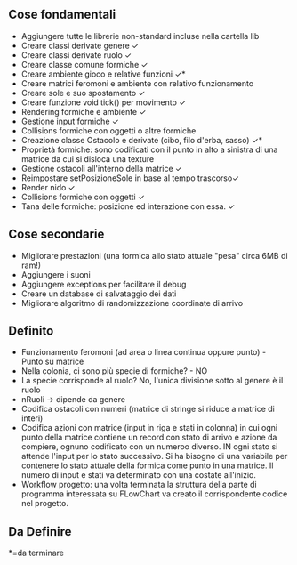 ﻿## Cose fondamentali
* Aggiungere tutte le librerie non-standard incluse nella cartella lib
* Creare classi derivate genere ✓
* Creare classi derivate ruolo ✓
* Creare classe comune formiche ✓
* Creare ambiente gioco e relative funzioni ✓*
* Creare matrici feromoni e ambiente con relativo funzionamento
* Creare sole e suo spostamento ✓
* Creare funzione void tick() per movimento ✓
* Rendering formiche e ambiente ✓
* Gestione input formiche ✓
* Collisions formiche con oggetti o altre formiche 
* Creazione classe Ostacolo e derivate (cibo, filo d'erba, sasso) ✓*
* Proprietà formiche: sono codificati con il punto in alto a sinistra di una matrice da cui si disloca una texture
* Gestione ostacoli all'interno della matrice ✓
* Reimpostare setPosizioneSole in base al tempo trascorso✓ 
* Render nido ✓
* Collisions formiche con oggetti ✓
* Tana delle formiche: posizione ed interazione con essa. ✓
## Cose secondarie
* Migliorare prestazioni (una formica allo stato attuale "pesa" circa 6MB di ram!)
* Aggiungere i suoni
* Aggiungere exceptions per facilitare il debug
* Creare un database di salvataggio dei dati
* Migliorare algoritmo di randomizzazione coordinate di arrivo

## Definito
* Funzionamento feromoni (ad area o linea continua oppure punto) - Punto su matrice
* Nella colonia, ci sono più specie di formiche? - NO 
* La specie corrisponde al ruolo? No, l'unica divisione sotto al genere è il ruolo 
* nRuoli -> dipende da genere 
* Codifica ostacoli con numeri (matrice di stringe si riduce a matrice di interi) 
* Codifica azioni con matrice (input in riga e stati in colonna) in cui ogni punto della matrice contiene un record con stato di arrivo e azione da compiere, ognuno codificato con un numeroo diverso. IN ogni stato si attende l'input per lo stato successivo. Si ha bisogno di una variabile per contenere lo stato attuale della formica come punto in una matrice. Il numero di input e stati va determinato con una costate all'inizio. 
* Workflow progetto: una volta terminata la struttura della parte di programma interessata su FLowChart va creato il corrispondente codice nel progetto. 

## Da Definire




*=da terminare
